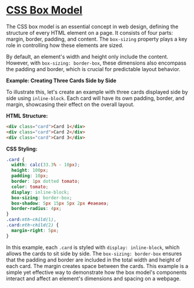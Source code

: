 # [CSS Box Model](https://www.w3schools.com/css/css_boxmodel.asp)

The CSS box model is an essential concept in web design, defining the structure of every HTML element on a page. It consists of four parts: margin, border, padding, and content. The `box-sizing` property plays a key role in controlling how these elements are sized.

By default, an element's width and height only include the content. However, with `box-sizing: border-box`, these dimensions also encompass the padding and border, which is crucial for predictable layout behavior.

**Example: Creating Three Cards Side by Side**

To illustrate this, let's create an example with three cards displayed side by side using `inline-block`. Each card will have its own padding, border, and margin, showcasing their effect on the overall layout.

**HTML Structure:**

```html
<div class="card">Card 1</div>
<div class="card">Card 2</div>
<div class="card">Card 3</div>
```

**CSS Styling:**

```css
.card {
  width: calc(33.3% - 10px);
  height: 100px;
  padding: 10px;
  border: 1px dotted tomato;
  color: tomato;
  display: inline-block;
  box-sizing: border-box;
  box-shadow: 5px 15px 5px 2px #eaeaea;
  border-radius: 4px;
}
.card:nth-child(1),
.card:nth-child(2) {
  margin-right: 5px;
}
```

In this example, each `.card` is styled with `display: inline-block`, which allows the cards to sit side by side. The `box-sizing: border-box` ensures that the padding and border are included in the total width and height of each card. The margin creates space between the cards. This example is a simple yet effective way to demonstrate how the box model's components interact and affect an element's dimensions and spacing on a webpage.

